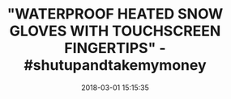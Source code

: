 ---
title: >-
  "WATERPROOF HEATED SNOW GLOVES WITH TOUCHSCREEN FINGERTIPS" -
  #shutupandtakemymoney
name: 'FNDN Heated Snow Pro Glove, Medium'
date: '2018-03-01 15:15:35'
buy_now: >-
  https://www.amazon.com/FNDN-Heated-Snow-Glove-Medium/dp/B07896FNLZ?SubscriptionId=AKIAIA5RBQIWQVTCUEUQ&tag=coldcutdeals-20&linkCode=xm2&camp=2025&creative=165953&creativeASIN=B07896FNLZ
description_markdown: |+
  FNDN Heated Snow Pro Glove, Medium

    - Stainless core heating technology and a rechargeable 7.4V lithium ion batteries deliver heat for up to 5.5 Hrs

    - Touchscreen fingertips work with mobile devices & automobile touchscreens

    - Warmth without the bulk - 3m 200g thinsulate insulation

    - Waterproof breathable hipora liner makes sure your hands not only stay warm but also dry

    - Zippered storage bag

tweet_id_str: '969229671094194176'
price: $169.56
you_save: ''
asin: B07896FNLZ
image: 'https://images-na.ssl-images-amazon.com/images/I/51iXkj6BdEL.jpg'

---